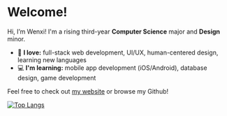 <h1>Welcome!</h1>

Hi, I’m Wenxi! I'm a rising third-year <b>Computer Science</b> major and <b>Design</b> minor.

* 🤍 <b>I love:</b> full-stack web development, UI/UX, human-centered design, learning new languages
* 💻 <b>I'm learning:</b> mobile app development (iOS/Android), database design, game development

Feel free to check out <a href="https://wenxich.github.io">my website</a> or browse my Github!

[![Top Langs](https://github-readme-stats.vercel.app/api/top-langs/?username=wenxich&layout=compact&hide=Makefile&theme=dark)](https://github.com/anuraghazra/github-readme-stats)
